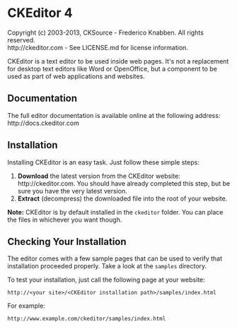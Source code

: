 <h1 id="ckeditor-4">CKEditor 4</h1>

<p>Copyright (c) 2003-2013, CKSource - Frederico Knabben. All rights reserved.<br />
http://ckeditor.com - See LICENSE.md for license information.</p>

<p>CKEditor is a text editor to be used inside web pages. It's not a replacement
for desktop text editors like Word or OpenOffice, but a component to be used as
part of web applications and websites.</p>

<h2 id="documentation">Documentation</h2>

<p>The full editor documentation is available online at the following address:
http://docs.ckeditor.com</p>

<h2 id="installation">Installation</h2>

<p>Installing CKEditor is an easy task. Just follow these simple steps:</p>

<ol>
<li><strong>Download</strong> the latest version from the CKEditor website:
http://ckeditor.com. You should have already completed this step, but be
sure you have the very latest version.</li>
<li><strong>Extract</strong> (decompress) the downloaded file into the root of your website.</li>
</ol>

<p><strong>Note:</strong> CKEditor is by default installed in the <code>ckeditor</code> folder. You can
place the files in whichever you want though.</p>

<h2 id="checking-your-installation">Checking Your Installation</h2>

<p>The editor comes with a few sample pages that can be used to verify that
installation proceeded properly. Take a look at the <code>samples</code> directory.</p>

<p>To test your installation, just call the following page at your website:</p>

<pre><code>http://&lt;your site&gt;/&lt;CKEditor installation path&gt;/samples/index.html
</code></pre>

<p>For example:</p>

<pre><code>http://www.example.com/ckeditor/samples/index.html
</code></pre>
